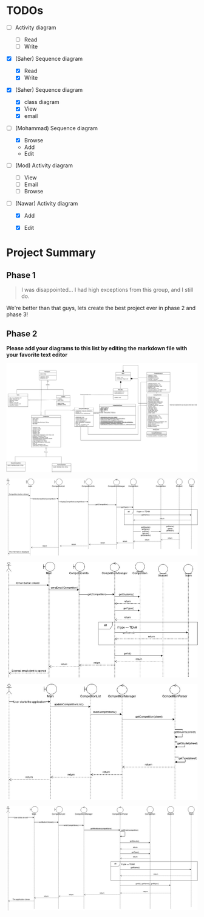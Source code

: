 # TODOs

- [ ] Activity diagram
    - [ ] Read
    - [ ] Write

- [x] (Saher) Sequence diagram
    - [x] Read
    - [x] Write

- [x] (Saher) Sequence diagram
    - [x] class diagram
    - [x] View
    - [x] email

- [ ] (Mohammad) Sequence diagram
    - [x] Browse
    - Add
    - Edit

- [ ] (Mod) Activity diagram
    - [ ] View
    - [ ] Email
    - [ ] Browse

- [ ] (Nawar) Activity diagram
    - [x] Add
    - [x] Edit


# Project Summary

## Phase 1

>I was disappointed... I had high exceptions from this group, and I still do.

We're better than that guys, lets create the best project ever in phase 2 and
phase 3!

## Phase 2

**Please add your diagrams to this list by editing the markdown file with your
favorite text editor**

![Class diagram](./docs/phase2/class-diagram.jpg)

![View sequence diagram](./docs/phase2/sequence-diagram-view.jpg)

![Email sequence diagram](./docs/phase2/sequence-diagram-email.jpg)

![Read Sequence diagram](./docs/phase2/sequence-diagram-read.jpg)

![write Sequence diagram](./docs/phase2/sequence-diagram-write.jpg)

